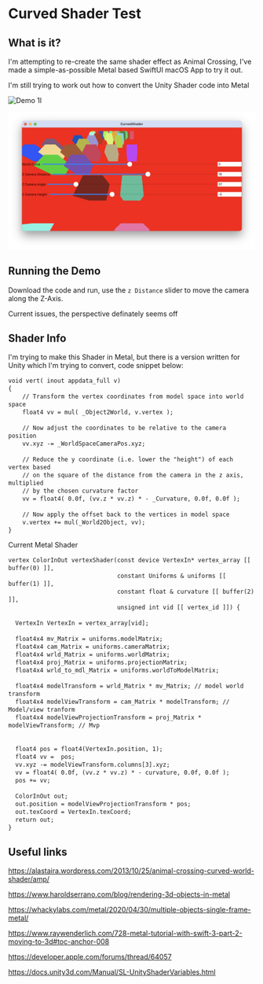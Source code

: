 # Curved Shader Test

## What is it?

I'm attempting to re-create the same shader effect as Animal Crossing, I've made a simple-as-possible Metal based SwiftUI macOS App
to try it out.

I'm still trying to work out how to convert the Unity Shader code into Metal

![Demo 1l](https://github.com/nthState/CurvedShader/blob/main/Screenshots/demo.gif?raw=true)

![Screenshot 1l](https://github.com/nthState/CurvedShader/blob/main/Screenshots/ui.png?raw=true)

## Running the Demo

Download the code and run, use the `z Distance` slider to move the camera along the Z-Axis.

Current issues, the perspective definately seems off

## Shader Info

I'm trying to make this Shader in Metal, but there is a version written for Unity which I'm trying to convert, code snippet below:

```
void vert( inout appdata_full v)
{
    // Transform the vertex coordinates from model space into world space
    float4 vv = mul( _Object2World, v.vertex );

    // Now adjust the coordinates to be relative to the camera position
    vv.xyz -= _WorldSpaceCameraPos.xyz;

    // Reduce the y coordinate (i.e. lower the "height") of each vertex based
    // on the square of the distance from the camera in the z axis, multiplied
    // by the chosen curvature factor
    vv = float4( 0.0f, (vv.z * vv.z) * - _Curvature, 0.0f, 0.0f );

    // Now apply the offset back to the vertices in model space
    v.vertex += mul(_World2Object, vv);
}
```

Current Metal Shader

```metal
vertex ColorInOut vertexShader(const device VertexIn* vertex_array [[ buffer(0) ]],
                               constant Uniforms & uniforms [[ buffer(1) ]],
                               constant float & curvature [[ buffer(2) ]],
                               unsigned int vid [[ vertex_id ]]) {
  
  VertexIn VertexIn = vertex_array[vid];
  
  float4x4 mv_Matrix = uniforms.modelMatrix;
  float4x4 cam_Matrix = uniforms.cameraMatrix;
  float4x4 wrld_Matrix = uniforms.worldMatrix;
  float4x4 proj_Matrix = uniforms.projectionMatrix;
  float4x4 wrld_to_mdl_Matrix = uniforms.worldToModelMatrix;
  
  float4x4 modelTransform = wrld_Matrix * mv_Matrix; // model world transform
  float4x4 modelViewTransform = cam_Matrix * modelTransform; // Model/view tranform
  float4x4 modelViewProjectionTransform = proj_Matrix * modelViewTransform; // Mvp
  
  
  float4 pos = float4(VertexIn.position, 1);
  float4 vv =  pos;
  vv.xyz -= modelViewTransform.columns[3].xyz;
  vv = float4( 0.0f, (vv.z * vv.z) * - curvature, 0.0f, 0.0f );
  pos += vv;
  
  ColorInOut out;
  out.position = modelViewProjectionTransform * pos;
  out.texCoord = VertexIn.texCoord;
  return out;
}
```


## Useful links

https://alastaira.wordpress.com/2013/10/25/animal-crossing-curved-world-shader/amp/


https://www.haroldserrano.com/blog/rendering-3d-objects-in-metal


https://whackylabs.com/metal/2020/04/30/multiple-objects-single-frame-metal/


https://www.raywenderlich.com/728-metal-tutorial-with-swift-3-part-2-moving-to-3d#toc-anchor-008


https://developer.apple.com/forums/thread/64057


https://docs.unity3d.com/Manual/SL-UnityShaderVariables.html
